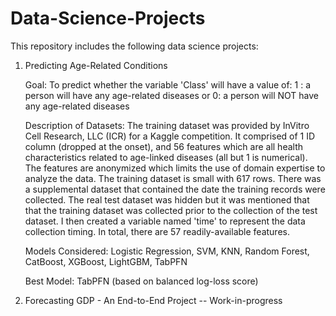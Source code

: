 # Data-Science-Projects

This repository includes the following data science projects:

1. Predicting Age-Related Conditions
   
   Goal: To predict whether the variable 'Class' will have a value of:
      1 :  a person will have any age-related diseases or
      0:  a person will NOT have any age-related diseases

    Description of Datasets: The training dataset was provided by InVitro Cell Research, LLC (ICR) for a Kaggle competition. It comprised of 1 ID column (dropped at the onset), and  56 features which are all health characteristics related to age-linked diseases (all but 1 is numerical).  The features are anonymized which limits the use of domain expertise to analyze the data. The training           dataset is small with 617 rows. There was a supplemental dataset that contained the date the training records were collected. The real test dataset was hidden but it was mentioned that that the training dataset was collected prior to the collection of the test dataset. I then created a variable named 'time' to represent the data collection timing. In total, 
       there are 57 readily-available features.

    Models Considered: Logistic Regression, SVM, KNN, Random Forest, CatBoost, XGBoost, LightGBM, TabPFN

    Best Model: TabPFN (based on balanced log-loss score)


2. Forecasting GDP - An End-to-End Project
   -- Work-in-progress

